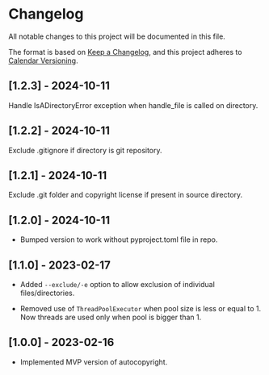 # Changelog

All notable changes to this project will be documented in this file.

The format is based on [Keep a Changelog](https://keepachangelog.com/en/1.0.0/), and
this project adheres to [Calendar Versioning](https://calver.org/).


## \[1.2.3\] - 2024-10-11

  Handle IsADirectoryError exception when handle_file is called on directory.

## \[1.2.2\] - 2024-10-11

  Exclude .gitignore if directory is git repository.

## \[1.2.1\] - 2024-10-11

  Exclude .git folder and copyright license if present in source directory.


## \[1.2.0\] - 2024-10-11

- Bumped version to work without pyproject.toml file in repo.

## \[1.1.0\] - 2023-02-17

- Added `--exclude/-e` option to allow exclusion of individual files/directories.

- Removed use of `ThreadPoolExecutor` when pool size is less or equal to 1. Now threads
  are used only when pool is bigger than 1.

## \[1.0.0\] - 2023-02-16

- Implemented MVP version of autocopyright.

